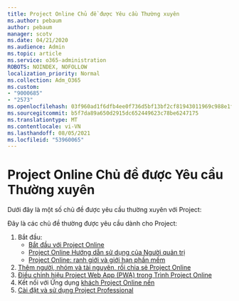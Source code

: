 ```yaml
---
title: Project Online Chủ đề được Yêu cầu Thường xuyên
ms.author: pebaum
author: pebaum
manager: scotv
ms.date: 04/21/2020
ms.audience: Admin
ms.topic: article
ms.service: o365-administration
ROBOTS: NOINDEX, NOFOLLOW
localization_priority: Normal
ms.collection: Adm_O365
ms.custom:
- "9000685"
- "2573"
ms.openlocfilehash: 03f960ad1f6dfb4ee0f736d5bf13bf2cf81943011969c988e1f49e9dfa12ea84
ms.sourcegitcommit: b5f7da89a650d2915dc652449623c78be6247175
ms.translationtype: MT
ms.contentlocale: vi-VN
ms.lasthandoff: 08/05/2021
ms.locfileid: "53960065"
---
```

# <a name="project-online-frequently-requested-topics"></a>Project Online Chủ đề được Yêu cầu Thường xuyên

Dưới đây là một số chủ đề được yêu cầu thường xuyên với Project:

Đây là các chủ đề thường được yêu cầu dành cho Project:
1.  Bắt đầu: 
    -   [Bắt đầu với Project Online](https://docs.microsoft.com/projectonline/get-started-with-project-online) 
    -   [Project Online Hướng dẫn sử dụng của Người quản trị](https://docs.microsoft.com/projectonline/project-online) 
    -   [Project Online: ranh giới và giới hạn phần mềm](https://docs.microsoft.com/ProjectOnline/project-online-software-boundaries-and-limits) 
2.  [Thêm người, nhóm và tài nguyên, rồi chia sẻ Project Online](https://docs.microsoft.com/projectonline/step-2-add-people-to-project-online) 
3.  [Điều chỉnh hiệu Project Web App (PWA) trong Trình Project Online](https://docs.microsoft.com/projectonline/tune-project-online-performance)
4.  Kết nối với Ứng dụng [khách Project Online nền](https://docs.microsoft.com/projectonline/connect-to-project-online-with-the-project-online-desktop-client) 
5.  [Cài đặt và sử dụng Project Professional](https://support.office.com/article/install-project-7059249b-d9fe-4d61-ab96-5c5bf435f281) 
